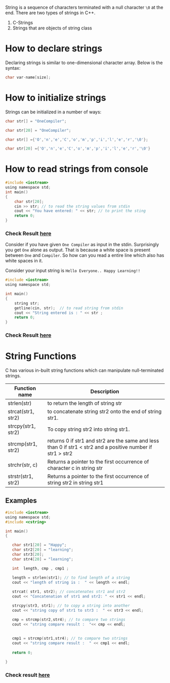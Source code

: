 String is a sequence of characters terminated with a null character `\0` at the end. There are two types of strings in C++.

1. C-Strings
2. Strings that are objects of string class

# How to declare strings

Declaring strings is similar to one-dimensional character array. Below is the syntax:

```c
char var-name[size];
```

# How to initialize strings

Strings can be initialized in a number of ways:
```c
char str[] = "OneCompiler";

char str[20] = "OneCompiler";

char str[] ={'O','n','e','C','o','m','p','i','l','e','r','\0'};

char str[20] ={'O','n','e','C','o','m','p','i','l','e','r','\0'}
```

# How to read strings from console

```c
#include <iostream>
using namespace std;
int main()
{
    char str[20];
    cin >> str; // to read the string values from stdin
    cout << "You have entered: " << str; // to print the sting
    return 0;
}
```
### Check Result [here](https://onecompiler.com/cpp/3vmbntfpm)

Consider if you have given `One Compiler` as input in the stdin. Surprisingly you get `One` alone as output. That is because a white space is present between `One` and `Compiler`.  So how can you read a entire line which also has white spaces in it.

Consider your input string is `Hello Everyone.. Happy Learning!!`

```c
#include <iostream>
using namespace std;

int main()
{
    string str;
    getline(cin, str);  // to read string from stdin
    cout << "String entered is : " << str ;
    return 0;
}
```

### Check Result [here](https://onecompiler.com/cpp/3vmbnzg24)

# String Functions

C has various in-built string functions which can manipulate null-terminated strings.

| Function name | Description|
|----|----|
|strlen(str)| to return the length of string str|
|strcat(str1, str2)| to concatenate string str2 onto the end of string str1.|
|strcpy(str1, str2)| To copy string str2 into string str1.|
|strcmp(str1, str2)| returns 0 if str1 and str2 are the same and less than 0 if str1 < str2 and a positive number if str1 > str2|
|strchr(str, c)| Returns a pointer to the first occurrence of character c in string str|
|strstr(str1, str2)| Returns a pointer to the first occurrence of string str2 in string str1|


## Examples

```c
#include <iostream>
using namespace std;
#include <cstring>

int main() 
{

   char str1[20] = "Happy";
   char str2[20] = "learning";
   char str3[20];
   char str4[20] = "learning";

   int  length, cmp , cmp1 ;

   length = strlen(str1); // to find length of a string
   cout << "length of string is :  " << length << endl;
   
   strcat( str1, str2); // concatenates str1 and str2 
   cout << "Concatenation of str1 and str2: " << str1 << endl;

   strcpy(str3, str1); // to copy a string into another
   cout << "string copy of str1 to str3 :  " << str3 << endl;

   cmp = strcmp(str2,str4); // to compare two strings
   cout << "string compare result :  "<< cmp << endl;
   
   
   cmp1 = strcmp(str1,str4); // to compare two strings
   cout << "string compare result :  " << cmp1 << endl;
   
   return 0;

}
```

### Check result [here](https://onecompiler.com/cpp/3vmbp94k9)
